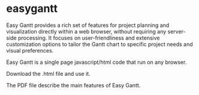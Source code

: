 # easygantt
Easy Gantt provides a rich set of features for project planning and visualization directly within a web browser, without requiring any server-side processing. It focuses on user-friendliness and extensive customization options to tailor the Gantt chart to specific project needs and visual preferences.

Easy Gantt is a single page javascript/html code that run on any browser.

Download the .html file and use it.

The PDF file describe the main features of Easy Gantt.
